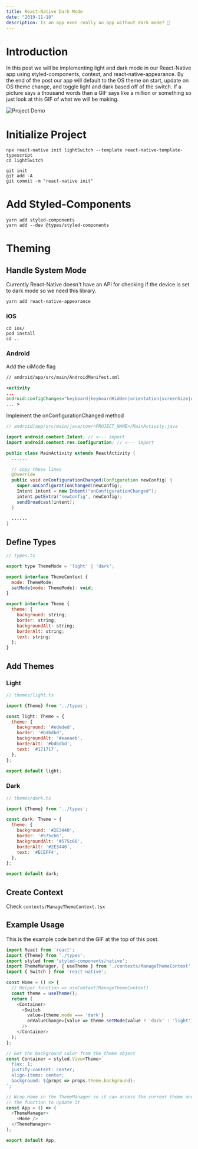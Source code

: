 ```yaml
---
title: React-Native Dark Mode
date: "2019-11-18"
description: Is an app even really an app without dark mode? 🤔
---
```


# Introduction
In this post we will be implementing light and dark mode in our React-Native app using styled-components, context, and react-native-appearance. By the end of the post our app will default to the OS theme on start, update on OS theme change, and toggle light and dark based off of the switch. If a picture says a thousand words than a GIF says like a million or something so just look at this GIF of what we will be making.

![Project Demo](demo.gif "Project Demo")

# Initialize Project
```shell
npx react-native init lightSwitch --template react-native-template-typescript
cd lightSwitch
```

```shell
git init
git add -A
git commit -m "react-native init"
```

# Add Styled-Components
```shell
yarn add styled-components
yarn add --dev @types/styled-components
```

# Theming
## Handle System Mode
Currently React-Native doesn't have an API for checking if the device is set to dark mode so we need this library.

```shell
yarn add react-native-appearance
```

### iOS
```shell
cd ios/
pod install
cd ..
```

### Android
Add the uiMode flag

```xml
// android/app/src/main/AndroidManifest.xml

<activity
...
android:configChanges="keyboard|keyboardHidden|orientation|screenSize|uiMode">
... >
```

Implement the onConfigurationChanged method

```java
// android/app/src/main/java/com/<PROJECT_NAME>/MainActivity.java

import android.content.Intent; // <--- import
import android.content.res.Configuration; // <--- import

public class MainActivity extends ReactActivity {
  ......

  // copy these lines
  @Override
  public void onConfigurationChanged(Configuration newConfig) {
    super.onConfigurationChanged(newConfig);
    Intent intent = new Intent("onConfigurationChanged");
    intent.putExtra("newConfig", newConfig);
    sendBroadcast(intent);
  }

  ......
}
```

## Define Types
```javascript
// types.ts

export type ThemeMode = 'light' | 'dark';

export interface ThemeContext {
  mode: ThemeMode;
  setMode(mode: ThemeMode): void;
}

export interface Theme {
  theme: {
    background: string;
    border: string;
    backgroundAlt: string;
    borderAlt: string;
    text: string;
  };
}
```

## Add Themes
### Light
```javascript
// themes/light.ts

import {Theme} from '../types';

const light: Theme = {
  theme: {
    background: '#ededed',
    border: '#bdbdbd',
    backgroundAlt: '#eaeaeb',
    borderAlt: '#bdbdbd',
    text: '#171717',
  },
};

export default light;
```

### Dark
```javascript
// themes/dark.ts

import {Theme} from '../types';

const dark: Theme = {
  theme: {
    background: '#2E3440',
    border: '#575c66',
    backgroundAlt: '#575c66',
    borderAlt: '#2E3440',
    text: '#ECEFF4',
  },
};

export default dark;
```

## Create Context
Check `contexts/ManageThemeContext.tsx`


## Example Usage
This is the example code behind the GIF at the top of this post. 

```javascript
import React from 'react';
import {Theme} from './types';
import styled from 'styled-components/native';
import ThemeManager, { useTheme } from './contexts/ManageThemeContext';
import { Switch } from 'react-native';

const Home = () => {
  // Helper function => useContext(ManageThemeContext)
  const theme = useTheme();
  return (
    <Container>
      <Switch
        value={theme.mode === 'dark'}
        onValueChange={value => theme.setMode(value ? 'dark' : 'light')}
      />
    </Container>
  );
};

// Get the background color from the theme object
const Container = styled.View<Theme>`
  flex: 1;
  justify-content: center;
  align-items: center;
  background: ${props => props.theme.background};
`;

// Wrap Home in the ThemeManager so it can access the current theme and
// the function to update it
const App = () => (
  <ThemeManager>
    <Home />
  </ThemeManager>
);

export default App;
```
